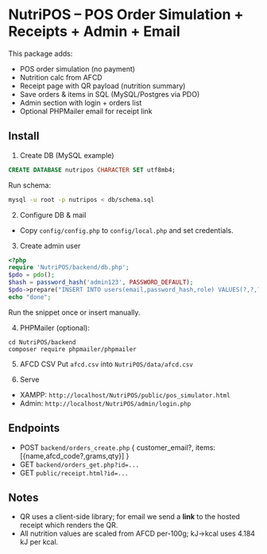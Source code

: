# NutriPOS – POS Order Simulation + Receipts + Admin + Email

This package adds:
- POS order simulation (no payment)
- Nutrition calc from AFCD
- Receipt page with QR payload (nutrition summary)
- Save orders & items in SQL (MySQL/Postgres via PDO)
- Admin section with login + orders list
- Optional PHPMailer email for receipt link

## Install

1) Create DB (MySQL example)
```sql
CREATE DATABASE nutripos CHARACTER SET utf8mb4;
```
Run schema:
```sh
mysql -u root -p nutripos < db/schema.sql
```

2) Configure DB & mail
- Copy `config/config.php` to `config/local.php` and set credentials.

3) Create admin user
```php
<?php
require 'NutriPOS/backend/db.php';
$pdo = pdo();
$hash = password_hash('admin123', PASSWORD_DEFAULT);
$pdo->prepare("INSERT INTO users(email,password_hash,role) VALUES(?,?,?)")->execute(['admin@example.com',$hash,'admin']);
echo "done";
```
Run the snippet once or insert manually.

4) PHPMailer (optional):
```
cd NutriPOS/backend
composer require phpmailer/phpmailer
```

5) AFCD CSV
Put `afcd.csv` into `NutriPOS/data/afcd.csv`

6) Serve
- XAMPP: `http://localhost/NutriPOS/public/pos_simulator.html`
- Admin: `http://localhost/NutriPOS/admin/login.php`

## Endpoints
- POST `backend/orders_create.php` { customer_email?, items:[{name,afcd_code?,grams,qty}] }
- GET  `backend/orders_get.php?id=...`
- GET  `public/receipt.html?id=...`

## Notes
- QR uses a client-side library; for email we send a **link** to the hosted receipt which renders the QR.
- All nutrition values are scaled from AFCD per-100g; kJ→kcal uses 4.184 kJ per kcal.
